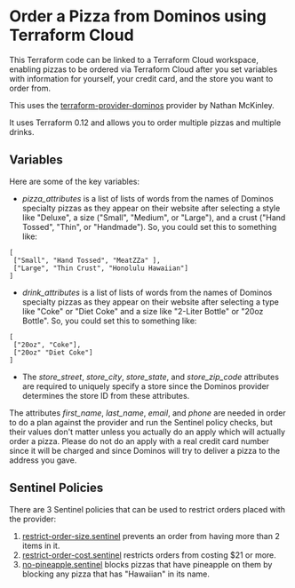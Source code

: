 # Order a Pizza from Dominos using Terraform Cloud
This Terraform code can be linked to a Terraform Cloud workspace, enabling pizzas to be ordered via Terraform Cloud after you set variables with information for yourself, your credit card, and the store you want to order from.

This uses the [terraform-provider-dominos](https://github.com/ndmckinley/terraform-provider-dominos) provider by Nathan McKinley.

It uses Terraform 0.12 and allows you to order multiple pizzas and multiple drinks.

## Variables
Here are some of the key variables:
* *pizza_attributes* is a list of lists of words from the names of Dominos specialty pizzas as they appear on their website after selecting a style like "Deluxe", a size ("Small", "Medium", or "Large"), and a crust ("Hand Tossed", "Thin", or "Handmade").  So, you could set this to something like:
```
[
 ["Small", "Hand Tossed", "MeatZZa" ],
 ["Large", "Thin Crust", "Honolulu Hawaiian"]
]
```
* *drink_attributes* is a list of lists of words from the names of Dominos specialty pizzas as they appear on their website after selecting a type like "Coke" or "Diet Coke" and a size like "2-Liter Bottle" or "20oz Bottle".  So, you could set this to something like:
```
[
 ["20oz", "Coke"],
 ["20oz" "Diet Coke"]
]
```
* The *store_street*, *store_city*, *store_state*, and *store_zip_code* attributes are required to uniquely specify a store since the Dominos provider determines the store ID from these attributes.

The attributes *first_name*, *last_name*, *email*, and *phone* are needed in order to do a plan against the provider and run the Sentinel policy checks, but their values don't matter unless you actually do an apply which will actually order a pizza.  Please do not do an apply with a real credit card number since it will be charged and since Dominos will try to deliver a pizza to the address you gave.

## Sentinel Policies
There are 3 Sentinel policies that can be used to restrict orders placed with the provider:
1. [restrict-order-size.sentinel](./sentinel/restrict-order-size.sentinel) prevents an order from having more than 2 items in it.
1. [restrict-order-cost.sentinel](./sentinel/restrict-order-cost.sentinel) restricts orders from costing $21 or more.
1. [no-pineapple.sentinel](./sentinel/no-pineapple.sentinel) blocks pizzas that have pineapple on them by blocking any pizza that has "Hawaiian" in its name.
